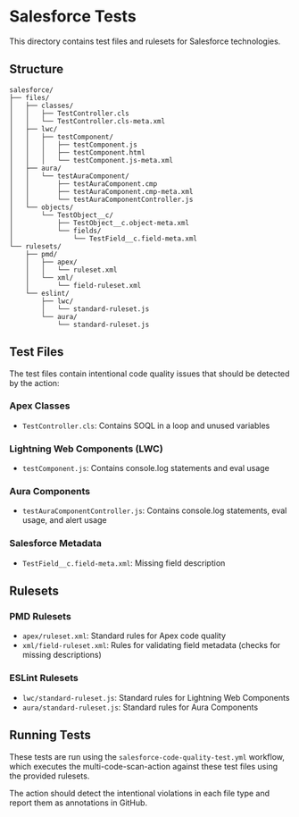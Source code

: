 # Salesforce Tests

This directory contains test files and rulesets for Salesforce technologies.

## Structure

<pre><code>salesforce/
├── files/
│   ├── classes/
│   │   ├── TestController.cls
│   │   └── TestController.cls-meta.xml
│   ├── lwc/
│   │   ├── testComponent/
│   │   │   ├── testComponent.js
│   │   │   ├── testComponent.html
│   │   │   └── testComponent.js-meta.xml
│   ├── aura/
│   │   └── testAuraComponent/
│   │       ├── testAuraComponent.cmp
│   │       ├── testAuraComponent.cmp-meta.xml
│   │       └── testAuraComponentController.js
│   └── objects/
│       └── TestObject__c/
│           ├── TestObject__c.object-meta.xml
│           └── fields/
│               └── TestField__c.field-meta.xml
└── rulesets/
    ├── pmd/
    │   ├── apex/
    │   │   └── ruleset.xml
    │   └── xml/
    │       └── field-ruleset.xml
    └── eslint/
        ├── lwc/
        │   └── standard-ruleset.js
        └── aura/
            └── standard-ruleset.js
</code></pre>

## Test Files

The test files contain intentional code quality issues that should be detected by the action:

### Apex Classes
- `TestController.cls`: Contains SOQL in a loop and unused variables

### Lightning Web Components (LWC)
- `testComponent.js`: Contains console.log statements and eval usage

### Aura Components
- `testAuraComponentController.js`: Contains console.log statements, eval usage, and alert usage

### Salesforce Metadata
- `TestField__c.field-meta.xml`: Missing field description

## Rulesets

### PMD Rulesets
- `apex/ruleset.xml`: Standard rules for Apex code quality
- `xml/field-ruleset.xml`: Rules for validating field metadata (checks for missing descriptions)

### ESLint Rulesets
- `lwc/standard-ruleset.js`: Standard rules for Lightning Web Components
- `aura/standard-ruleset.js`: Standard rules for Aura Components

## Running Tests

These tests are run using the `salesforce-code-quality-test.yml` workflow, which executes the multi-code-scan-action against these test files using the provided rulesets.

The action should detect the intentional violations in each file type and report them as annotations in GitHub.
